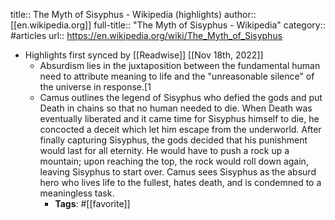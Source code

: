 title:: The Myth of Sisyphus - Wikipedia (highlights)
author:: [[en.wikipedia.org]]
full-title:: "The Myth of Sisyphus - Wikipedia"
category:: #articles
url:: https://en.wikipedia.org/wiki/The_Myth_of_Sisyphus

- Highlights first synced by [[Readwise]] [[Nov 18th, 2022]]
	- Absurdism lies in the juxtaposition between the fundamental human need to attribute meaning to life and the "unreasonable silence" of the universe in response.[1
	- Camus outlines the legend of Sisyphus who defied the gods and put Death in chains so that no human needed to die. When Death was eventually liberated and it came time for Sisyphus himself to die, he concocted a deceit which let him escape from the underworld. After finally capturing Sisyphus, the gods decided that his punishment would last for all eternity. He would have to push a rock up a mountain; upon reaching the top, the rock would roll down again, leaving Sisyphus to start over. Camus sees Sisyphus as the absurd hero who lives life to the fullest, hates death, and is condemned to a meaningless task.
		- **Tags**: #[[favorite]]